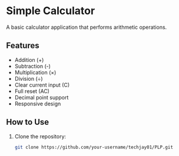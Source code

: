 # Simple Calculator

A basic calculator application that performs arithmetic operations.

## Features
- Addition (+)
- Subtraction (-)
- Multiplication (×)
- Division (÷)
- Clear current input (C)
- Full reset (AC)
- Decimal point support
- Responsive design

## How to Use
1. Clone the repository:
   ```bash
   git clone https://github.com/your-username/techjay01/PLP.git
